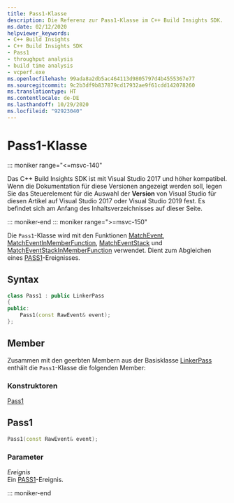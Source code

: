 ```yaml
---
title: Pass1-Klasse
description: Die Referenz zur Pass1-Klasse im C++ Build Insights SDK.
ms.date: 02/12/2020
helpviewer_keywords:
- C++ Build Insights
- C++ Build Insights SDK
- Pass1
- throughput analysis
- build time analysis
- vcperf.exe
ms.openlocfilehash: 99ada8a2db5ac464113d9805797d4b4555367e77
ms.sourcegitcommit: 9c2b3df9b837879cd17932ae9f61cdd142078260
ms.translationtype: HT
ms.contentlocale: de-DE
ms.lasthandoff: 10/29/2020
ms.locfileid: "92923040"
---
```

# <a name="pass1-class"></a>Pass1-Klasse

::: moniker range="<=msvc-140"

Das C++ Build Insights SDK ist mit Visual Studio 2017 und höher kompatibel. Wenn die Dokumentation für diese Versionen angezeigt werden soll, legen Sie das Steuerelement für die Auswahl der **Version** von Visual Studio für diesen Artikel auf Visual Studio 2017 oder Visual Studio 2019 fest. Es befindet sich am Anfang des Inhaltsverzeichnisses auf dieser Seite.

::: moniker-end
::: moniker range=">=msvc-150"

Die `Pass1`-Klasse wird mit den Funktionen [MatchEvent](../functions/match-event.md), [MatchEventInMemberFunction](../functions/match-event-in-member-function.md), [MatchEventStack](../functions/match-event-stack.md) und [MatchEventStackInMemberFunction](../functions/match-event-stack-in-member-function.md) verwendet. Dient zum Abgleichen eines [PASS1](../event-table.md#pass1)-Ereignisses.

## <a name="syntax"></a>Syntax

```cpp
class Pass1 : public LinkerPass
{
public:
    Pass1(const RawEvent& event);
};
```

## <a name="members"></a>Member

Zusammen mit den geerbten Membern aus der Basisklasse [LinkerPass](linker-pass.md) enthält die `Pass1`-Klasse die folgenden Member:

### <a name="constructors"></a>Konstruktoren

[Pass1](#pass1)

## <a name="pass1"></a><a name="pass1"></a> Pass1

```cpp
Pass1(const RawEvent& event);
```

### <a name="parameters"></a>Parameter

*Ereignis*\
Ein [PASS1](../event-table.md#pass1)-Ereignis.

::: moniker-end

